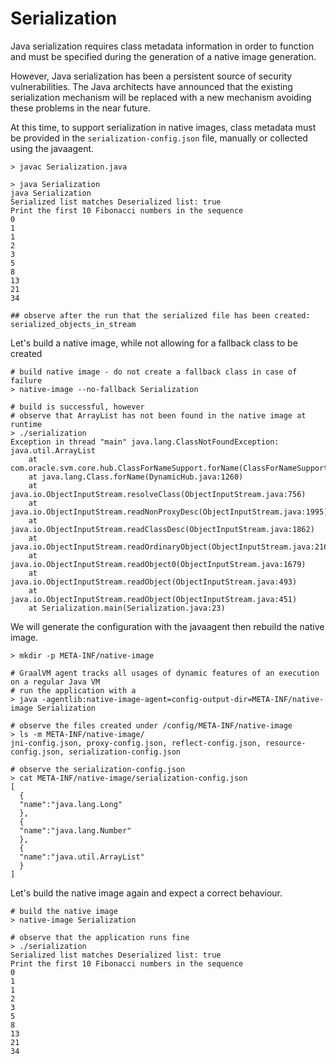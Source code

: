 # Serialization

Java serialization requires class metadata information in order to function and must be specified during the generation of a native image generation.

However, Java serialization has been a persistent source of security vulnerabilities. 
The Java architects have announced that the existing serialization mechanism will be replaced with a new mechanism avoiding these problems in the near future.

At this time, to support serialization in native images, class metadata must be provided in the `serialization-config.json` file, manually or collected using the javaagent.

```shell
> javac Serialization.java 

> java Serialization
java Serialization 
Serialized list matches Deserialized list: true
Print the first 10 Fibonacci numbers in the sequence
0
1
1
2
3
5
8
13
21
34

## observe after the run that the serialized file has been created: serialized_objects_in_stream
```

Let's build a native image, while not allowing for a fallback class to be created
```shell
# build native image - do not create a fallback class in case of failure
> native-image --no-fallback Serialization

# build is successful, however
# observe that ArrayList has not been found in the native image at runtime
> ./serialization 
Exception in thread "main" java.lang.ClassNotFoundException: java.util.ArrayList
	at com.oracle.svm.core.hub.ClassForNameSupport.forName(ClassForNameSupport.java:60)
	at java.lang.Class.forName(DynamicHub.java:1260)
	at java.io.ObjectInputStream.resolveClass(ObjectInputStream.java:756)
	at java.io.ObjectInputStream.readNonProxyDesc(ObjectInputStream.java:1995)
	at java.io.ObjectInputStream.readClassDesc(ObjectInputStream.java:1862)
	at java.io.ObjectInputStream.readOrdinaryObject(ObjectInputStream.java:2169)
	at java.io.ObjectInputStream.readObject0(ObjectInputStream.java:1679)
	at java.io.ObjectInputStream.readObject(ObjectInputStream.java:493)
	at java.io.ObjectInputStream.readObject(ObjectInputStream.java:451)
	at Serialization.main(Serialization.java:23)
```

We will generate the configuration with the javaagent then rebuild the native image.
```shell
> mkdir -p META-INF/native-image

# GraalVM agent tracks all usages of dynamic features of an execution on a regular Java VM
# run the application with a 
> java -agentlib:native-image-agent=config-output-dir=META-INF/native-image Serialization

# observe the files created under /config/META-INF/native-image
> ls -m META-INF/native-image/
jni-config.json, proxy-config.json, reflect-config.json, resource-config.json, serialization-config.json

# observe the serialization-config.json
> cat META-INF/native-image/serialization-config.json 
[
  {
  "name":"java.lang.Long"
  },
  {
  "name":"java.lang.Number"
  },
  {
  "name":"java.util.ArrayList"
  }
]
```

Let's build the native image again and expect a correct behaviour.
```shell
# build the native image
> native-image Serialization

# observe that the application runs fine
> ./serialization 
Serialized list matches Deserialized list: true
Print the first 10 Fibonacci numbers in the sequence
0
1
1
2
3
5
8
13
21
34
```

